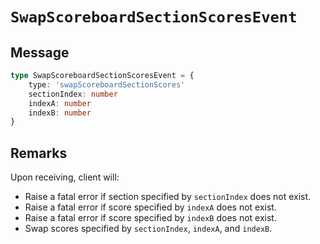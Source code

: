 # `SwapScoreboardSectionScoresEvent`

## Message

```ts
type SwapScoreboardSectionScoresEvent = {
    type: 'swapScoreboardSectionScores'
    sectionIndex: number
    indexA: number
    indexB: number
}
```

## Remarks

Upon receiving, client will:

-   Raise a fatal error if section specified by `sectionIndex` does not exist.
-   Raise a fatal error if score specified by `indexA` does not exist.
-   Raise a fatal error if score specified by `indexB` does not exist.
-   Swap scores specified by `sectionIndex`, `indexA`, and `indexB`.

